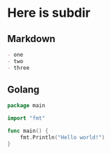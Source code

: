 # Here is subdir

## Markdown

```markdown
- one
- two
- three
```

## Golang

```go
package main

import "fmt"

func main() {
	fmt.Println("Hello world!")
}
```
